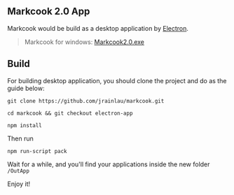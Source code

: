 Markcook 2.0 App
---
Markcook would be build as a desktop application by [Electron](http://electron.atom.io/).

> Markcook for windows: [Markcook2.0.exe](https://coding.net/s/2138109d-89e4-4791-ac02-eeb2d4294b3e)

## Build
For building desktop application, you should clone the project and do as the guide below:
```
git clone https://github.com/jrainlau/markcook.git

cd markcook && git checkout electron-app

npm install
```
Then run
```
npm run-script pack
```
Wait for a while, and you'll find your applications inside the new folder `/OutApp`

Enjoy it!

